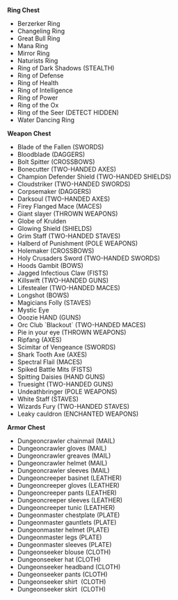 ---
---
**Ring Chest**

*   Berzerker Ring
*   Changeling Ring
*   Great Bull Ring
*   Mana Ring
*   Mirror Ring
*   Naturists Ring
*   Ring of Dark Shadows (STEALTH)
*   Ring of Defense
*   Ring of Health
*   Ring of Intelligence 
*   Ring of Power
*   Ring of the Ox
*   Ring of the Seer (DETECT HIDDEN)
*   Water Dancing Ring

**Weapon Chest**

*   Blade of the Fallen (SWORDS)
*   Bloodblade (DAGGERS)
*   Bolt Spitter (CROSSBOWS)
*   Bonecutter (TWO-HANDED AXES)
*   Champion Defender Shield (TWO-HANDED SHIELDS)
*   Cloudstriker (TWO-HANDED SWORDS)
*   Corpsemaker (DAGGERS)
*   Darksoul (TWO-HANDED AXES)
*   Firey Flanged Mace (MACES)
*   Giant slayer (THROWN WEAPONS)
*   Globe of Krulden
*   Glowing Shield (SHIELDS)
*   Grim Staff (TWO-HANDED STAVES)
*   Halberd of Punishment (POLE WEAPONS)
*   Holemaker (CROSSBOWS)
*   Holy Crusaders Sword (TWO-HANDED SWORDS)
*   Hoods Gambit (BOWS)
*   Jagged Infectious Claw (FISTS)
*   Killswift (TWO-HANDED GUNS)
*   Lifestealer (TWO-HANDED MACES)
*   Longshot (BOWS)
*   Magicians Folly (STAVES)
*   Mystic Eye
*   Ooozie HAND (GUNS)
*   Orc Club \`Blackout\` (TWO-HANDED MACES)
*   Pie in your eye (THROWN WEAPONS)
*   Ripfang (AXES)
*   Scimitar of Vengeance (SWORDS)
*   Shark Tooth Axe (AXES)
*   Spectral Flail (MACES)
*   Spiked Battle Mits (FISTS)
*   Spitting Daisies (HAND GUNS)
*   Truesight (TWO-HANDED GUNS)
*   Undeathbringer (POLE WEAPONS)
*   White Staff (STAVES)
*   Wizards Fury (TWO-HANDED STAVES)
*   Leaky cauldron (ENCHANTED WEAPONS)

**Armor Chest**

*   Dungeoncrawler chainmail (MAIL)
*   Dungeoncrawler gloves (MAIL)
*   Dungeoncrawler greaves (MAIL)
*   Dungeoncrawler helmet (MAIL)
*   Dungeoncrawler sleeves (MAIL)
*   Dungeoncreeper basinet (LEATHER)
*   Dungeoncreeper gloves (LEATHER)
*   Dungeoncreeper pants (LEATHER)
*   Dungeoncreeper sleeves (LEATHER)
*   Dungeoncreeper tunic (LEATHER)
*   Dungeonmaster chestplate (PLATE)
*   Dungeonmaster gauntlets (PLATE)
*   Dungeonmaster helmet (PLATE)
*   Dungeonmaster legs (PLATE)
*   Dungeonmaster sleeves (PLATE)
*   Dungeonseeker blouse (CLOTH)
*   Dungeonseeker hat (CLOTH)
*   Dungeonseeker headband (CLOTH)
*   Dungeonseeker pants (CLOTH)
*   Dungeonseeker shirt  (CLOTH)
*   Dungeonseeker skirt  (CLOTH)